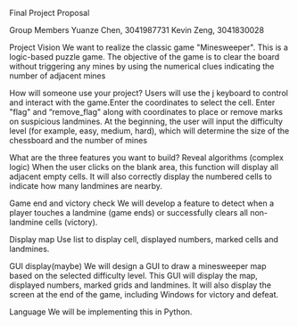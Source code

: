 Final Project Proposal

Group Members
Yuanze Chen, 3041987731
Kevin Zeng, 3041830028

Project Vision
We want to realize the classic game "Minesweeper". This is a logic-based puzzle game. The objective of the game is to clear the board without triggering any mines by using the numerical clues indicating the number of adjacent mines

How will someone use your project?
Users will use the j keyboard to control and interact with the game.Enter the coordinates to select the cell. Enter "flag" and “remove_flag" along with coordinates to place or remove marks on suspicious landmines.
At the beginning, the user will input the difficulty level (for example, easy, medium, hard), which will determine the size of the chessboard and the number of mines



What are the three features you want to build?
Reveal algorithms (complex logic)
When the user clicks on the blank area, this function will display all adjacent empty cells. It will also correctly display the numbered cells to indicate how many landmines are nearby.

Game end and victory check
We will develop a feature to detect when a player touches a landmine (game ends) or successfully clears all non-landmine cells (victory).

Display map 
Use list to display cell, displayed numbers, marked cells and landmines.

GUI display(maybe)
We will design a GUI to draw a minesweeper map based on the selected difficulty level. This GUI will display the map, displayed numbers, marked grids and landmines. It will also display the screen at the end of the game, including Windows for victory and defeat.


Language
We will be implementing this in Python.


